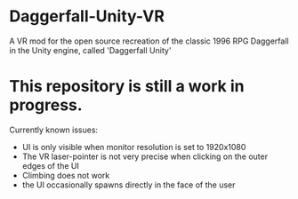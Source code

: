 # Daggerfall-Unity-VR
 A VR mod for the open source recreation of the classic 1996 RPG Daggerfall in the Unity engine, called 'Daggerfall Unity'

# This repository is still a work in progress. 

Currently known issues:
 - UI is only visible when monitor resolution is set to 1920x1080
 - The VR laser-pointer is not very precise when clicking on the outer edges of the UI
 - Climbing does not work
 - the UI occasionally spawns directly in the face of the user

